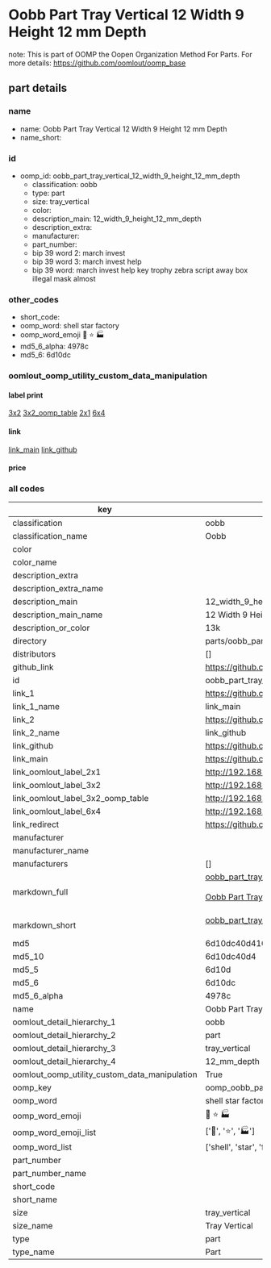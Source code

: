 # Oobb Part Tray Vertical 12 Width 9 Height 12 mm Depth  

note: This is part of OOMP the Oopen Organization Method For Parts. For more details: https://github.com/oomlout/oomp_base

##  part details
  







### name
* name: Oobb Part Tray Vertical 12 Width 9 Height 12 mm Depth
* name_short: 
### id
* oomp_id: oobb_part_tray_vertical_12_width_9_height_12_mm_depth
  * classification: oobb
  * type: part
  * size: tray_vertical
  * color: 
  * description_main: 12_width_9_height_12_mm_depth
  * description_extra: 
  * manufacturer: 
  * part_number: 
  * bip 39 word 2: march invest
  * bip 39 word 3: march invest help
  * bip 39 word: march invest help key trophy zebra script away box illegal mask almost

### other_codes
* short_code: 
* oomp_word: shell star factory
* oomp_word_emoji :shell: :star: :factory:
* md5_6_alpha: 4978c
* md5_6: 6d10dc






### oomlout_oomp_utility_custom_data_manipulation
#### label print
[3x2](http://192.168.1.245:1112/?label=oomp%204978c)
[3x2_oomp_table](http://192.168.1.108:1112/?label=oomp%204978c)
[2x1](http://192.168.1.242:1112/?label=oomp%204978c)
[6x4](http://192.168.1.55:1112/?label=oomp%204978c)    

#### link

[link_main](https://github.com/oomlout/oomlout_oomp_version_1_messy/tree/main/parts/oobb_part_tray_vertical_12_width_9_height_12_mm_depth) [link_github](https://github.com/oomlout/oomlout_oomp_version_1_messy/tree/main/parts/oobb_part_tray_vertical_12_width_9_height_12_mm_depth)                             

#### price







### all codes 
| key | value |  
| --- | --- |  
| classification | oobb |  
| classification_name | Oobb |  
| color |  |  
| color_name |  |  
| description_extra |  |  
| description_extra_name |  |  
| description_main | 12_width_9_height_12_mm_depth |  
| description_main_name | 12 Width 9 Height 12 mm Depth |  
| description_or_color | 13k |  
| directory | parts/oobb_part_tray_vertical_12_width_9_height_12_mm_depth |  
| distributors | [] |  
| github_link | https://github.com/oomlout/oomlout_oomp_part_src/tree/main/parts/oobb_part_tray_vertical_12_width_9_height_12_mm_depth |  
| id | oobb_part_tray_vertical_12_width_9_height_12_mm_depth |  
| link_1 | https://github.com/oomlout/oomlout_oomp_version_1_messy/tree/main/parts/oobb_part_tray_vertical_12_width_9_height_12_mm_depth |  
| link_1_name | link_main |  
| link_2 | https://github.com/oomlout/oomlout_oomp_version_1_messy/tree/main/parts/oobb_part_tray_vertical_12_width_9_height_12_mm_depth |  
| link_2_name | link_github |  
| link_github | https://github.com/oomlout/oomlout_oomp_version_1_messy/tree/main/parts/oobb_part_tray_vertical_12_width_9_height_12_mm_depth |  
| link_main | https://github.com/oomlout/oomlout_oomp_version_1_messy/tree/main/parts/oobb_part_tray_vertical_12_width_9_height_12_mm_depth |  
| link_oomlout_label_2x1 | http://192.168.1.242:1112/?label=oomp%204978c |  
| link_oomlout_label_3x2 | http://192.168.1.245:1112/?label=oomp%204978c |  
| link_oomlout_label_3x2_oomp_table | http://192.168.1.108:1112/?label=oomp%204978c |  
| link_oomlout_label_6x4 | http://192.168.1.55:1112/?label=oomp%204978c |  
| link_redirect | https://github.com/oomlout/oomlout_oomp_version_1_messy/tree/main/parts/oobb_part_tray_vertical_12_width_9_height_12_mm_depth |  
| manufacturer |  |  
| manufacturer_name |  |  
| manufacturers | [] |  
| markdown_full | [oobb_part_tray_vertical_12_width_9_height_12_mm_depth](none)<br>[](none)<br>[Oobb Part Tray Vertical 12 Width 9 Height 12 Mm Depth](none)<br><br> |  
| markdown_short | [oobb_part_tray_vertical_12_width_9_height_12_mm_depth](none)<br><br> |  
| md5 | 6d10dc40d4107837fe7477a0d61d7c3e |  
| md5_10 | 6d10dc40d4 |  
| md5_5 | 6d10d |  
| md5_6 | 6d10dc |  
| md5_6_alpha | 4978c |  
| name | Oobb Part Tray Vertical 12 Width 9 Height 12 mm Depth |  
| oomlout_detail_hierarchy_1 | oobb |  
| oomlout_detail_hierarchy_2 | part |  
| oomlout_detail_hierarchy_3 | tray_vertical |  
| oomlout_detail_hierarchy_4 | 12_mm_depth |  
| oomlout_oomp_utility_custom_data_manipulation | True |  
| oomp_key | oomp_oobb_part_tray_vertical_12_width_9_height_12_mm_depth |  
| oomp_word | shell star factory |  
| oomp_word_emoji | :shell: :star: :factory: |  
| oomp_word_emoji_list | [':shell:', ':star:', ':factory:'] |  
| oomp_word_list | ['shell', 'star', 'factory'] |  
| part_number |  |  
| part_number_name |  |  
| short_code |  |  
| short_name |  |  
| size | tray_vertical |  
| size_name | Tray Vertical |  
| type | part |  
| type_name | Part |  
